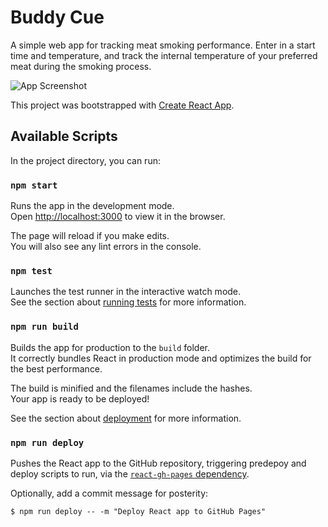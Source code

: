 # Buddy Cue

A simple web app for tracking meat smoking performance. Enter in a start time and temperature, and track the internal temperature of your preferred meat during the smoking process.

![App Screenshot](https://mattschroyer.github.io/img/buddy_cue_screenshot.png)

This project was bootstrapped with [Create React App](https://github.com/facebook/create-react-app).

## Available Scripts

In the project directory, you can run:

### `npm start`

Runs the app in the development mode.\
Open [http://localhost:3000](http://localhost:3000) to view it in the browser.

The page will reload if you make edits.\
You will also see any lint errors in the console.

### `npm test`

Launches the test runner in the interactive watch mode.\
See the section about [running tests](https://facebook.github.io/create-react-app/docs/running-tests) for more information.

### `npm run build`

Builds the app for production to the `build` folder.\
It correctly bundles React in production mode and optimizes the build for the best performance.

The build is minified and the filenames include the hashes.\
Your app is ready to be deployed!

See the section about [deployment](https://facebook.github.io/create-react-app/docs/deployment) for more information.

### `npm run deploy`

Pushes the React app to the GitHub repository, triggering predepoy and deploy scripts to run, via the [`react-gh-pages` dependency](https://github.com/gitname/react-gh-pages).

Optionally, add a commit message for posterity:

```
$ npm run deploy -- -m "Deploy React app to GitHub Pages"
```
